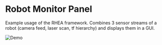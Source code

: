 # Robot Monitor Panel

Example usage of the RHEA framework. Combines 3 sensor streams of a robot (camera feed, laser scan, tf hierarchy) and displays them in a GUI.

![Demo](https://github.com/rhea-flow/robot-control-panel/raw/master/demo.gif)
